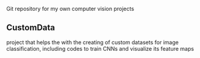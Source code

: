 Git repository for my own computer vision projects

## CustomData
project that helps the with the creating of custom datasets for image classification, including codes to train CNNs and visualize its feature maps
